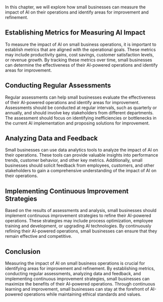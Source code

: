 

In this chapter, we will explore how small businesses can measure the impact of AI on their operations and identify areas for improvement and refinement.

Establishing Metrics for Measuring AI Impact
--------------------------------------------

To measure the impact of AI on small business operations, it is important to establish metrics that are aligned with the operational goals. These metrics may include productivity gains, cost savings, customer satisfaction levels, or revenue growth. By tracking these metrics over time, small businesses can determine the effectiveness of their AI-powered operations and identify areas for improvement.

Conducting Regular Assessments
------------------------------

Regular assessments can help small businesses evaluate the effectiveness of their AI-powered operations and identify areas for improvement. Assessments should be conducted at regular intervals, such as quarterly or annually, and should involve key stakeholders from different departments. The assessment should focus on identifying inefficiencies or bottlenecks in the current AI implementation and proposing solutions for improvement.

Analyzing Data and Feedback
---------------------------

Small businesses can use data analytics tools to analyze the impact of AI on their operations. These tools can provide valuable insights into performance trends, customer behavior, and other key metrics. Additionally, small businesses should solicit feedback from employees, customers, and other stakeholders to gain a comprehensive understanding of the impact of AI on their operations.

Implementing Continuous Improvement Strategies
----------------------------------------------

Based on the results of assessments and analysis, small businesses should implement continuous improvement strategies to refine their AI-powered operations. These strategies may include process optimization, employee training and development, or upgrading AI technologies. By continuously refining their AI-powered operations, small businesses can ensure that they remain effective and competitive.

Conclusion
----------

Measuring the impact of AI on small business operations is crucial for identifying areas for improvement and refinement. By establishing metrics, conducting regular assessments, analyzing data and feedback, and implementing continuous improvement strategies, small businesses can maximize the benefits of their AI-powered operations. Through continuous learning and improvement, small businesses can stay at the forefront of AI-powered operations while maintaining ethical standards and values.
